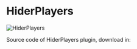 # HiderPlayers
![HiderPlayers](https://user-images.githubusercontent.com/71404592/150700365-ca77d426-f396-4536-80b1-6d18523b4afc.png)

Source code of HiderPlayers plugin, download in: 
